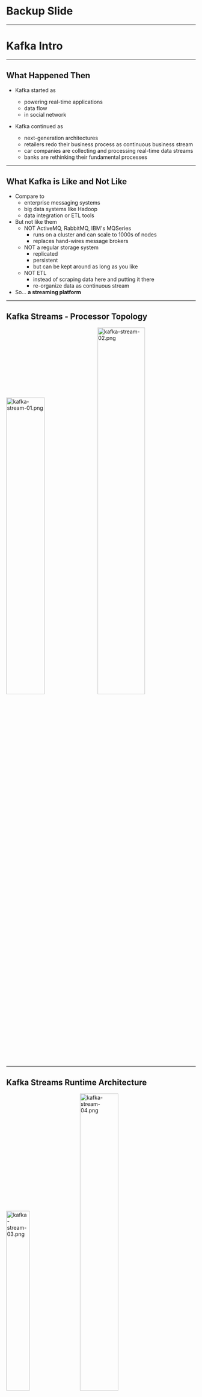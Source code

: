 # Backup Slide

---

# Kafka Intro

---

## What Happened Then

* Kafka started as
  - powering real-time applications
  - data flow
  - in social network

* Kafka continued as
  - next-generation architectures
  - retailers redo their business process as continuous business stream
  - car companies are collecting and processing real-time data streams
  - banks are rethinking their fundamental processes

---
## What Kafka is Like and Not Like
* Compare to
  - enterprise messaging systems
  - big data systems like Hadoop
  - data integration or ETL tools
* But not like them
  - NOT ActiveMQ, RabbitMQ, IBM's MQSeries
    - runs on a cluster and can scale to 1000s of nodes
    - replaces hand-wires message brokers
  - NOT a regular storage system
    - replicated
    - persistent
    - but can be kept around as long as you like
  - NOT ETL
    - instead of scraping data here and putting it there
    - re-organize data as continuous stream
* So... **a streaming platform**


---
## Kafka Streams - Processor Topology

<img src="../../assets/images/kafka/kafka-stream-01.png" alt="kafka-stream-01.png" style="width:45%;"/>&nbsp; &nbsp; <img src="../../assets/images/kafka/kafka-stream-02.png" alt="kafka-stream-02.png" style="width:50%;"/>

---

## Kafka Streams Runtime Architecture


<img src="../../assets/images/kafka/kafka-stream-03.png" alt="kafka-stream-03.png" style="width:35%;"/> &nbsp; &nbsp; <img src="../../assets/images/kafka/kafka-stream-04.png" alt="kafka-stream-04.png" style="width:45%;"/>

---

# Kafka Connect
---

# Kafka Connect	- Debezium Stream MySQL events to Kafka

---

## Debezium.io

* Where did the name "Debezium" come from?

  - The name is a combination of "DBs", as in the abbreviation for multiple databases, and the "-ium" suffix used in the names of many elements of the periodic table. Say it fast: "DBs-ium". If it helps, we say it like "dee-BEE-zee-uhm".

* What databases can Debezium monitor?
  - The latest version of Debezium includes support for monitoring MySQL database servers, MongoDB replica sets or sharded clusters, PostgreSQL servers and SQL Server databases. In addition there are work-in-progress Debezium connectors for Oracle servers (based on XStream) and Cassandra databases which are released as preview (incubating) versions as of Debezium 1.0.
* What are some uses of Debezium?

  - The primary use of Debezium is to enable applications to respond almost immediately whenever data in databases change.


---

## Streaming databases in realtime with MySQL, Debezium, and Kafka


<img src="../../assets/images/kafka/kafka-connect-02.png" alt="Kafka-Connect-02.png" style="width:60%;"/>

Notes:
Instructor read: https://wecode.wepay.com/posts/streaming-databases-in-realtime-with-mysql-debezium-kafka

---
## Debezium Connector


<img src="../../assets/images/logos/redhot-logo-01.png" alt="redhot-logo-01.png" style="width:20%;float:right;"/>

* What is Debezium?
  - Debezium is an open source distributed platform for change data capture using MySQL row-level binary  logs. Debezium built on top of Kafka Connect API Framework to support fault tolerance and high availability  using Apache Kafka eco system. Debezium records in a transaction log all row-level changes committed to  each database table.
* Supported Databases
Debezium currently able to support following list of database software.
  - MySQL
  - MongoDB
  - PostgreSQL
* For more Information: http://debezium.io/docs/connectors/

<img src="../../assets/images/logos/mysql-logo-1.png" style="width:12%;"/> &nbsp; &nbsp;&nbsp;  &nbsp;<img src="../../assets/images/logos/mongodb-logo-01.png" alt="mongodb-logo-01.png" style="width:16%;"/>&nbsp;  &nbsp; &nbsp;  &nbsp; <img src="../../assets/images/logos/postgresql-logo-1.png"  style="width:12%;"/>

---

## Debezium Connector - MySQL Configuration

* Enable binary logs

```text
server-id = 1000001  
log_bin = mysql-bin  
binlog_format = row  
binlog_row_image = full  
expire_logs_days = 5

```

* Enable GTIDs

```text
gtid_mode = on  
enforce_gtid_consistency = on

```

* MySQL user with sufficient privileges

```text

GRANT SELECT, RELOAD, SHOW DATABASES, REPLICATION SLAVE, REPLICATION
CLIENT ON *.* TO 'debezium' IDENTIFIED BY password';

```
---

## Debezium Connector - MySQL Configuration

* Supported MySQL topologies

  - MySQL standalone
  - MySQL master and slave
  - Highly Available MySQL clusters
  - Multi-Master MySQL
  - Hosted MySQL eg: Amazon RDS and Amazon Aurora

---
## Debezium Connector - MySQL Connector  Configuration


* Example Configuration

```text

{
"name": "example-connector",  "config": {
"connector.class": "io.debezium.connector.mysql.MySqlConnector",  "tasks.max": "1",
"database.hostname": "127.0.0.1",
"database.port": "3306",  "database.user": "debezium",  "database.password": "dbz",  "database.server.id": "184054",
"database.server.name": "mysql-example",  "database.whitelist": "db1",  "database.history.kafka.bootstrap.servers": "kafka:9092",  "database.history.kafka.topic": "dbhistory.mysql-example"
}
}
```

* For more configuration: http://debezium.io/docs/connectors/mysql/

---

## Debezium Connector - Add Connector to Kafka  Connect


* List Available Connector plugins

```text

$ curl -s http://kafka-connect:8083/connector-plugins
[
{
"class": "io.confluent.connect.jdbc.JdbcSinkConnector"
},
{
"class": "io.confluent.connect.jdbc.JdbcSourceConnector"
},
{
"class": "io.debezium.connector.mysql.MySqlConnector"
},
{
"class": "org.apache.kafka.connect.file.FileStreamSinkConnector"
},
{
"class": "org.apache.kafka.connect.file.FileStreamSourceConnector"
}
]

```

---

## Debezium Connector - Add Connector to Kafka  Connect

* Add connector

  - $ curl -s -X POST -H "Content-Type: application/json" --data @connector-config.json http://kafka-connect:8083/con


* Remove connector
  - $ curl -X DELETE -H "Content-Type: application/json" http://kafka-connect:8083/connectors


* For more configuration: http://debezium.io/docs/connectors/mysql/
* More REST Endpoints: https://docs.confluent.io/current/connect/managing.html#using-the-rest-interface



---

## Debezium Connector - Sample CDC Event


* INSERT

```text

{
"schema": {},  "payload": {  "before": null,  "after": {
"id": 1004,
"first_name": "Anne Marie",  "last_name": "Kretchmar",  "email": "annek@noanswer.org"
},
"source": {
"name": "mysql-server-1",  "server_id": 223344,
"ts_sec": 1465581,  "gtid": null,
"file": "mysql-bin.000003",  "pos": 805,
"row": 0,  "snapshot": null
},
"op": "d",
"ts_ms": 1465581902461
}
}
```

---

## Debezium Connector - Sample CDC Event

* DELETE

```text
{
"schema": {},  "payload": {
"before": {
"id": 1004,
"first_name": "Anne Marie",  "last_name": "Kretchmar",  "email": "annek@noanswer.org"
},
"after": null,
"source": {
"name": "mysql-server-1",  "server_id": 223344,
"ts_sec": 1465889,  "gtid": null,
"file": "mysql-bin.000003",  "pos": 806,
"row": 0,  "snapshot": null
},
"op": "d",
"ts_ms": 1465581902500
}
}
```

---

## High Availability with Debezium

  * make it tolerant to machine failures (both the upstream MySQL server, and Debezium, itself
  * MySQL prior to version 5.6 modeled a replica's location in its parent's binlogs using a (binlog filename, file offset) tuple
  * MySQL 5.6, MySQL introduced the concept of global transaction IDs (GTIDs)
configuration that needs to be called out is the gtid.source.includes


---

## Debezium - Other use cases

* Monolithic database
* Large table snapshots
* Enhanced Monitoring
  - Debezium does expose metrics via JMX (see DBZ-134)
  - KAFKA-2376 is the open JIRA that's meant to address an underlying Kafka connect issue
* More databases
* Unify compatibility checks
  - Confluent schema registry runs schema compatibility checks out of the box
  - Don't have an equivalent check at the MySQL layer
* Automatic topic configuration

---

## Useful Links

* Kafka Connect - User Guide
  - http://docs.confluent.io/2.0.0/connect/userguide.  html
  - Kafka Connect - REST Endpoints
* http://docs.confluent.io/2.0.0/connect/userguide.html#rest-  interface
* Debezium - Interactive tutorial
  - http://debezium.io/docs/tutorial/
* Debezium - MySQL connector
  - http://debezium.io/docs/connectors/mysql/
* Kafka Connect - Connectors
  - https://www.confluent.io/product/connectors/
* Debezium Support/User Group
  - User: https://gitter.im/debezium/user
  - Dev: https://gitter.im/debezium/dev

---
